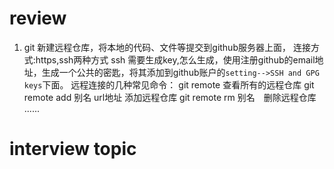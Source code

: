 # review
1. git 新建远程仓库，将本地的代码、文件等提交到github服务器上面，
    连接方式:https,ssh两种方式
    ssh 需要生成key,怎么生成，使用注册github的email地址，生成一个公共的密匙，将其添加到github账户的`setting-->SSH and GPG keys`下面。
    远程连接的几种常见命令：
    git remote 查看所有的远程仓库
    git remote add 别名 url地址 添加远程仓库
    git remote rm 别名　删除远程仓库
    ......
# interview topic
## 

